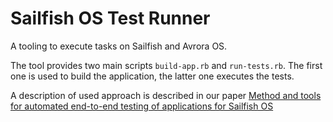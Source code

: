 # Sailfish OS Test Runner

A tooling to execute tasks on Sailfish and Avrora OS.

The tool provides two main scripts `build-app.rb` and `run-tests.rb`. The first one is used to build the application, the latter one executes the tests.

A description of used approach is described in our paper [Method and tools for automated end-to-end testing of applications for Sailfish OS](https://www.fruct.org/publications/fruct20/files/Vas.pdf)
